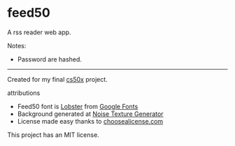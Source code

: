 # feed50
A rss reader web app.


Notes:
* Password are hashed.

---  
Created for my final [cs50x](https://www.edx.org/course/introduction-computer-science-harvardx-cs50x) project.


attributions
* Feed50 font is [Lobster](https://fonts.google.com/specimen/Lobster) from [Google Fonts](https://fonts.google.com/)
* Background generated at [Noise Texture Generator](http://www.noisetexturegenerator.com/)
* License made easy thanks to [choosealicense.com](https://choosealicense.com)

This project has an MIT license.